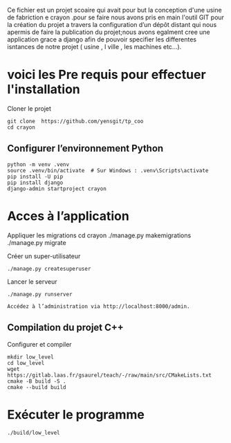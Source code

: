 Ce fichier est un projet scoaire qui avait pour but la conception d'une usine de fabriction e crayon .pour se faire nous avons pris en main l'outil GIT pour la 
création du projet a travers la configuration d’un dépôt distant qui nous apermis de faire la publication du projet;nous avons egalment cree une application grace a django afin de pouvoir
specifier les differentes isntances de notre projet ( usine , l ville , les machines etc...).

# voici  les Pre requis pour effectuer l'installation 

Cloner le projet

    git clone  https://github.com/yensgit/tp_coo
    cd crayon

## Configurer l’environnement Python

    python -m venv .venv
    source .venv/bin/activate  # Sur Windows : .venv\Scripts\activate
    pip install -U pip
    pip install django
    django-admin startproject crayon

# Acces à l’application

Appliquer les migrations
    cd crayon
    ./manage.py makemigrations
    ./manage.py migrate

Créer un super-utilisateur

    ./manage.py createsuperuser

Lancer le serveur

    ./manage.py runserver

    Accédez à l’administration via http://localhost:8000/admin.

## Compilation du projet C++

Configurer et compiler

    mkdir low_level
    cd low_level
    wget https://gitlab.laas.fr/gsaurel/teach/-/raw/main/src/CMakeLists.txt
    cmake -B build -S .
    cmake --build build

# Exécuter le programme

    ./build/low_level
